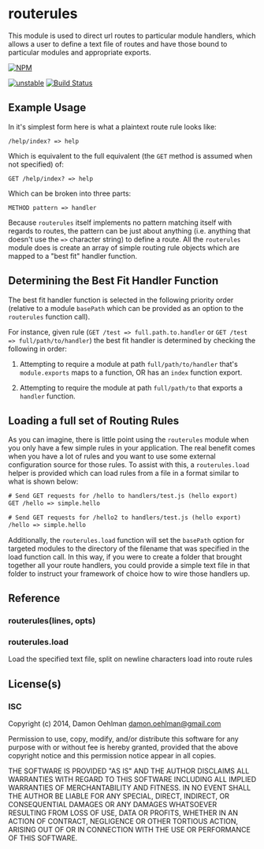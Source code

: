 # routerules

This module is used to direct url routes to particular module handlers, which
allows a user to define a text file of routes and have those bound to
particular modules and appropriate exports.


[![NPM](https://nodei.co/npm/routerules.png)](https://nodei.co/npm/routerules/)

[![unstable](https://img.shields.io/badge/stability-unstable-yellowgreen.svg)](https://github.com/badges/stability-badges) [![Build Status](https://img.shields.io/travis/DamonOehlman/routerules.svg?branch=master)](https://travis-ci.org/DamonOehlman/routerules) 

## Example Usage

In it's simplest form here is what a plaintext route rule looks like:

```
/help/index? => help
```

Which is equivalent to the full equivalent (the `GET` method is assumed when
not specified) of:

```
GET /help/index? => help
```

Which can be broken into three parts:

```
METHOD pattern => handler
```

Because `routerules` itself implements no pattern matching itself with regards
to routes, the pattern can be just about anything (i.e. anything that doesn't
use the ` => ` character string) to define a route.  All the `routerules`
module does is create an array of simple routing rule objects which are mapped
to a "best fit" handler function.

## Determining the Best Fit Handler Function

The best fit handler function is selected in the following priority order
(relative to a module `basePath` which can be provided as an option to the
`routerules` function call).

For instance, given rule (`GET /test => full.path.to.handler` or
`GET /test => full/path/to/handler`) the best fit handler is determined by
checking the following in order:

1. Attempting to require a module at path `full/path/to/handler` that's
  `module.exports` maps to a function, OR has an `index` function export.

2. Attempting to require the module at path `full/path/to` that exports a
  `handler` function.

## Loading a full set of Routing Rules

As you can imagine, there is little point using the `routerules` module when
you only have a few simple rules in your application.  The real benefit comes
when you have a lot of rules and you want to use some external configuration
source for those rules.  To assist with this, a `routerules.load` helper is
provided which can load rules from a file in a format similar to what is shown
below:

```txt
# Send GET requests for /hello to handlers/test.js (hello export)
GET /hello => simple.hello

# Send GET requests for /hello2 to handlers/test.js (hello export)
/hello => simple.hello
```

Additionally, the `routerules.load` function will set the `basePath` option
for targeted modules to the directory of the filename that was specified in the
load function call.  In this way, if you were to create a folder that brought
together all your route handlers, you could provide a simple text file in that
folder to instruct your framework of choice how to wire those handlers up.

## Reference

### routerules(lines, opts)

### routerules.load

Load the specified text file, split on newline characters load into route rules

## License(s)

### ISC

Copyright (c) 2014, Damon Oehlman <damon.oehlman@gmail.com>

Permission to use, copy, modify, and/or distribute this software for any
purpose with or without fee is hereby granted, provided that the above
copyright notice and this permission notice appear in all copies.

THE SOFTWARE IS PROVIDED "AS IS" AND THE AUTHOR DISCLAIMS ALL WARRANTIES WITH
REGARD TO THIS SOFTWARE INCLUDING ALL IMPLIED WARRANTIES OF MERCHANTABILITY
AND FITNESS. IN NO EVENT SHALL THE AUTHOR BE LIABLE FOR ANY SPECIAL, DIRECT,
INDIRECT, OR CONSEQUENTIAL DAMAGES OR ANY DAMAGES WHATSOEVER RESULTING FROM
LOSS OF USE, DATA OR PROFITS, WHETHER IN AN ACTION OF CONTRACT, NEGLIGENCE OR
OTHER TORTIOUS ACTION, ARISING OUT OF OR IN CONNECTION WITH THE USE OR
PERFORMANCE OF THIS SOFTWARE.
